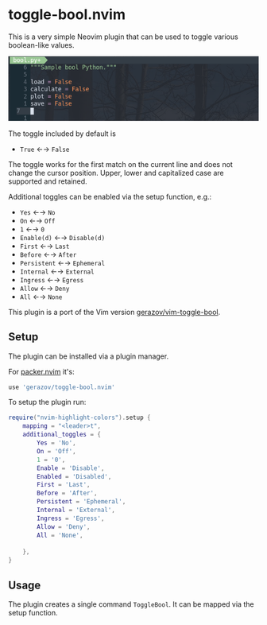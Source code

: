 # toggle-bool.nvim

This is a very simple Neovim plugin that can be used to toggle various boolean-like values.

![gif animation of plugin](./toggle-bool.gif)

The toggle included by default is
- `True` ←→ `False`

The toggle works for the first match on the current line and does not change the cursor position. Upper, lower and capitalized case are supported and retained.

Additional toggles can be enabled via the setup function, e.g.:
- `Yes` ←→ `No`
- `On` ←→ `Off`
- `1` ←→ `0`
- `Enable(d)` ←→ `Disable(d)`
- `First` ←→ `Last`
- `Before` ←→ `After`
- `Persistent` ←→ `Ephemeral`
- `Internal` ←→ `External`
- `Ingress` ←→ `Egress`
- `Allow` ←→ `Deny`
- `All` ←→ `None`

This plugin is a port of the Vim version [gerazov/vim-toggle-bool](https://github.com/gerazov/vim-toggle-bool).

## Setup

The plugin can be installed via a plugin manager. 

For [packer.nvim](https://github.com/wbthomason/packer.nvim) it's:

```lua
use 'gerazov/toggle-bool.nvim'
```

To setup the plugin run:
```lua
require("nvim-highlight-colors").setup {
    mapping = "<leader>t",
	additional_toggles = {
        Yes = 'No',
        On = 'Off',
        1 = '0',
        Enable = 'Disable',
        Enabled = 'Disabled',
        First = 'Last',
        Before = 'After',
        Persistent = 'Ephemeral',
        Internal = 'External',
        Ingress = 'Egress',
        Allow = 'Deny',
        All = 'None',

    },
}
```

## Usage

The plugin creates a single command `ToggleBool`. 
It can be mapped via the setup function.
